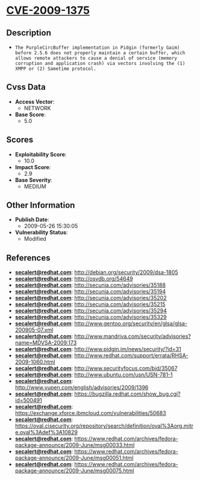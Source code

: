 
# [CVE-2009-1375](http://debian.org/security/2009/dsa-1805)

## Description

- `The PurpleCircBuffer implementation in Pidgin (formerly Gaim) before 2.5.6 does not properly maintain a certain buffer, which allows remote attackers to cause a denial of service (memory corruption and application crash) via vectors involving the (1) XMPP or (2) Sametime protocol.`

## Cvss Data

- **Access Vector**:
  - NETWORK
- **Base Score**:
  - 5.0

## Scores

- **Exploitability Score**:
  - 10.0
- **Impact Score**:
  - 2.9
- **Base Severity**:
  - MEDIUM

## Other Information

- **Publish Date**:
  - 2009-05-26 15:30:05
- **Vulnerability Status**:
  - Modified

## References

- **secalert@redhat.com**: http://debian.org/security/2009/dsa-1805
- **secalert@redhat.com**: http://osvdb.org/54649
- **secalert@redhat.com**: http://secunia.com/advisories/35188
- **secalert@redhat.com**: http://secunia.com/advisories/35194
- **secalert@redhat.com**: http://secunia.com/advisories/35202
- **secalert@redhat.com**: http://secunia.com/advisories/35215
- **secalert@redhat.com**: http://secunia.com/advisories/35294
- **secalert@redhat.com**: http://secunia.com/advisories/35329
- **secalert@redhat.com**: http://www.gentoo.org/security/en/glsa/glsa-200905-07.xml
- **secalert@redhat.com**: http://www.mandriva.com/security/advisories?name=MDVSA-2009:173
- **secalert@redhat.com**: http://www.pidgin.im/news/security/?id=31
- **secalert@redhat.com**: http://www.redhat.com/support/errata/RHSA-2009-1060.html
- **secalert@redhat.com**: http://www.securityfocus.com/bid/35067
- **secalert@redhat.com**: http://www.ubuntu.com/usn/USN-781-1
- **secalert@redhat.com**: http://www.vupen.com/english/advisories/2009/1396
- **secalert@redhat.com**: https://bugzilla.redhat.com/show_bug.cgi?id=500491
- **secalert@redhat.com**: https://exchange.xforce.ibmcloud.com/vulnerabilities/50683
- **secalert@redhat.com**: https://oval.cisecurity.org/repository/search/definition/oval%3Aorg.mitre.oval%3Adef%3A10829
- **secalert@redhat.com**: https://www.redhat.com/archives/fedora-package-announce/2009-June/msg00033.html
- **secalert@redhat.com**: https://www.redhat.com/archives/fedora-package-announce/2009-June/msg00051.html
- **secalert@redhat.com**: https://www.redhat.com/archives/fedora-package-announce/2009-June/msg00075.html
